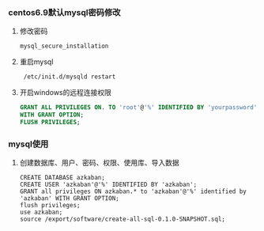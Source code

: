 ### centos6.9默认mysql密码修改

1. 修改密码

   ```shell
   mysql_secure_installation
   ```

2. 重启mysql

   ```shell
    /etc/init.d/mysqld restart
   ```

3. 开启windows的远程连接权限

   ```sql
   GRANT ALL PRIVILEGES ON. TO 'root'@'%' IDENTIFIED BY 'yourpassword'
   WITH GRANT OPTION;
   FLUSH PRIVILEGES;
   ```

   

### mysql使用

1. 创建数据库、用户、密码、权限、使用库、导入数据

   ```shell
   CREATE DATABASE azkaban;
   CREATE USER 'azkaban'@'%' IDENTIFIED BY 'azkaban';
   GRANT all privileges ON azkaban.* to 'azkaban'@'%' identified by 'azkaban' WITH GRANT OPTION;
   flush privileges;
   use azkaban;
   source /export/software/create-all-sql-0.1.0-SNAPSHOT.sql;
   ```

   
